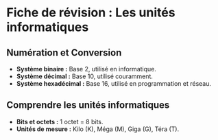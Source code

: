 # Fiche de révision : Les unités informatiques

## Numération et Conversion
- **Système binaire :** Base 2, utilisé en informatique.
- **Système décimal :** Base 10, utilisé couramment.
- **Système hexadécimal :** Base 16, utilisé en programmation et réseau.

## Comprendre les unités informatiques
- **Bits et octets :** 1 octet = 8 bits.
- **Unités de mesure :** Kilo (K), Méga (M), Giga (G), Téra (T).
 
